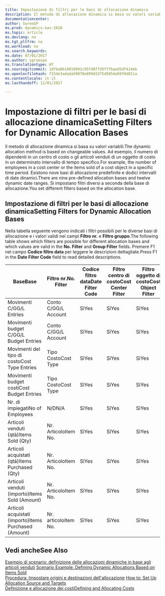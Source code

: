 ```yaml
---
title: Impostazione di filtri per le basi di allocazione dinamica
description: Il metodo di allocazione dinamica si basa su valori variabili. Ad esempio, il numero di dipendenti in un centro di costo o gli articoli venduti di un oggetto di costo in un determinato intervallo di tempo specifico. Esistono nove basi di allocazione predefinite e dodici intervalli di date dinamici. Si impostano filtri diversi a seconda della base di allocazione.
documentationcenter: 
author: SorenGP
ms.prod: dynamics-nav-2018
ms.topic: article
ms.devlang: na
ms.tgt_pltfrm: na
ms.workload: na
ms.search.keywords: 
ms.date: 07/01/2017
ms.author: sgroespe
ms.translationtype: HT
ms.sourcegitcommit: 1dfba8b14019991c95f40ffd5f7fbaed5df414eb
ms.openlocfilehash: f15de3adada59878e899d3375d5054e89f0d011a
ms.contentlocale: it-it
ms.lasthandoff: 12/01/2017

---
```

# <a name="setting-filters-for-dynamic-allocation-bases"></a><span data-ttu-id="b8eb2-106">Impostazione di filtri per le basi di allocazione dinamica</span><span class="sxs-lookup"><span data-stu-id="b8eb2-106">Setting Filters for Dynamic Allocation Bases</span></span>
<span data-ttu-id="b8eb2-107">Il metodo di allocazione dinamica si basa su valori variabili.</span><span class="sxs-lookup"><span data-stu-id="b8eb2-107">The dynamic allocation method is based on changeable values.</span></span> <span data-ttu-id="b8eb2-108">Ad esempio, il numero di dipendenti in un centro di costo o gli articoli venduti di un oggetto di costo in un determinato intervallo di tempo specifico.</span><span class="sxs-lookup"><span data-stu-id="b8eb2-108">For example, the number of employees in a cost center or the items sold of a cost object in a specific time period.</span></span> <span data-ttu-id="b8eb2-109">Esistono nove basi di allocazione predefinite e dodici intervalli di date dinamici.</span><span class="sxs-lookup"><span data-stu-id="b8eb2-109">There are nine pre-defined allocation bases and twelve dynamic date ranges.</span></span> <span data-ttu-id="b8eb2-110">Si impostano filtri diversi a seconda della base di allocazione.</span><span class="sxs-lookup"><span data-stu-id="b8eb2-110">You set different filters based on the allocation base.</span></span>  

## <a name="setting-filters-for-dynamic-allocation-bases"></a><span data-ttu-id="b8eb2-111">Impostazione di filtri per le basi di allocazione dinamica</span><span class="sxs-lookup"><span data-stu-id="b8eb2-111">Setting Filters for Dynamic Allocation Bases</span></span>  
 <span data-ttu-id="b8eb2-112">Nella tabella seguente vengono indicati i filtri possibili per le diverse basi di allocazione e i valori validi nei campi **Filtro nr.** e **Filtro gruppo**.</span><span class="sxs-lookup"><span data-stu-id="b8eb2-112">The following table shows which filters are possible for different allocation bases and which values are valid in the **No. Filter** and **Group Filter** fields.</span></span> <span data-ttu-id="b8eb2-113">Premere F1 nel campo **Codice filtro data** per leggere le descrizioni dettagliate.</span><span class="sxs-lookup"><span data-stu-id="b8eb2-113">Press F1 in the **Date Filter Code** field to read detailed descriptions.</span></span>  

|<span data-ttu-id="b8eb2-114">**Base**</span><span class="sxs-lookup"><span data-stu-id="b8eb2-114">**Base**</span></span>|<span data-ttu-id="b8eb2-115">**Filtro nr.**</span><span class="sxs-lookup"><span data-stu-id="b8eb2-115">**No. Filter**</span></span>|<span data-ttu-id="b8eb2-116">**Codice filtro data**</span><span class="sxs-lookup"><span data-stu-id="b8eb2-116">**Date Filter Code**</span></span>|<span data-ttu-id="b8eb2-117">**Filtro centro di costo**</span><span class="sxs-lookup"><span data-stu-id="b8eb2-117">**Cost Center Filter**</span></span>|<span data-ttu-id="b8eb2-118">**Filtro oggetto di costo**</span><span class="sxs-lookup"><span data-stu-id="b8eb2-118">**Cost Object Filter**</span></span>|<span data-ttu-id="b8eb2-119">**Filtro gruppo**</span><span class="sxs-lookup"><span data-stu-id="b8eb2-119">**Group Filter**</span></span>|  
|--------------|----------------------------------------|----------------------------------------------|------------------------------------------------|------------------------------------------------|------------------------------------------|  
|<span data-ttu-id="b8eb2-120">Movimenti C/G</span><span class="sxs-lookup"><span data-stu-id="b8eb2-120">G/L Entries</span></span>|<span data-ttu-id="b8eb2-121">Conto C/G</span><span class="sxs-lookup"><span data-stu-id="b8eb2-121">G/L Account</span></span>|<span data-ttu-id="b8eb2-122">Sì</span><span class="sxs-lookup"><span data-stu-id="b8eb2-122">Yes</span></span>|<span data-ttu-id="b8eb2-123">Sì</span><span class="sxs-lookup"><span data-stu-id="b8eb2-123">Yes</span></span>|<span data-ttu-id="b8eb2-124">Sì</span><span class="sxs-lookup"><span data-stu-id="b8eb2-124">Yes</span></span>|<span data-ttu-id="b8eb2-125">N/D</span><span class="sxs-lookup"><span data-stu-id="b8eb2-125">N/A</span></span>|  
|<span data-ttu-id="b8eb2-126">Movimenti budget C/G</span><span class="sxs-lookup"><span data-stu-id="b8eb2-126">G/L Budget Entries</span></span>|<span data-ttu-id="b8eb2-127">Conto C/G</span><span class="sxs-lookup"><span data-stu-id="b8eb2-127">G/L Account</span></span>|<span data-ttu-id="b8eb2-128">Sì</span><span class="sxs-lookup"><span data-stu-id="b8eb2-128">Yes</span></span>|<span data-ttu-id="b8eb2-129">Sì</span><span class="sxs-lookup"><span data-stu-id="b8eb2-129">Yes</span></span>|<span data-ttu-id="b8eb2-130">Sì</span><span class="sxs-lookup"><span data-stu-id="b8eb2-130">Yes</span></span>|<span data-ttu-id="b8eb2-131">Nome budget C/G</span><span class="sxs-lookup"><span data-stu-id="b8eb2-131">G/L Budget Name</span></span>|  
|<span data-ttu-id="b8eb2-132">Movimenti del tipo di costo</span><span class="sxs-lookup"><span data-stu-id="b8eb2-132">Cost Type Entries</span></span>|<span data-ttu-id="b8eb2-133">Tipo Costo</span><span class="sxs-lookup"><span data-stu-id="b8eb2-133">Cost Type</span></span>|<span data-ttu-id="b8eb2-134">Sì</span><span class="sxs-lookup"><span data-stu-id="b8eb2-134">Yes</span></span>|<span data-ttu-id="b8eb2-135">Sì</span><span class="sxs-lookup"><span data-stu-id="b8eb2-135">Yes</span></span>|<span data-ttu-id="b8eb2-136">Sì</span><span class="sxs-lookup"><span data-stu-id="b8eb2-136">Yes</span></span>|<span data-ttu-id="b8eb2-137">N/D</span><span class="sxs-lookup"><span data-stu-id="b8eb2-137">N/A</span></span>|  
|<span data-ttu-id="b8eb2-138">Movimenti budget costi</span><span class="sxs-lookup"><span data-stu-id="b8eb2-138">Cost Budget Entries</span></span>|<span data-ttu-id="b8eb2-139">Tipo Costo</span><span class="sxs-lookup"><span data-stu-id="b8eb2-139">Cost Type</span></span>|<span data-ttu-id="b8eb2-140">Sì</span><span class="sxs-lookup"><span data-stu-id="b8eb2-140">Yes</span></span>|<span data-ttu-id="b8eb2-141">Sì</span><span class="sxs-lookup"><span data-stu-id="b8eb2-141">Yes</span></span>|<span data-ttu-id="b8eb2-142">Sì</span><span class="sxs-lookup"><span data-stu-id="b8eb2-142">Yes</span></span>|<span data-ttu-id="b8eb2-143">Nome Budget</span><span class="sxs-lookup"><span data-stu-id="b8eb2-143">Budget Name</span></span>|  
|<span data-ttu-id="b8eb2-144">Nr. di impiegati</span><span class="sxs-lookup"><span data-stu-id="b8eb2-144">No of Employees</span></span>|<span data-ttu-id="b8eb2-145">N/D</span><span class="sxs-lookup"><span data-stu-id="b8eb2-145">N/A</span></span>|<span data-ttu-id="b8eb2-146">Sì</span><span class="sxs-lookup"><span data-stu-id="b8eb2-146">Yes</span></span>|<span data-ttu-id="b8eb2-147">Sì</span><span class="sxs-lookup"><span data-stu-id="b8eb2-147">Yes</span></span>|<span data-ttu-id="b8eb2-148">Sì</span><span class="sxs-lookup"><span data-stu-id="b8eb2-148">Yes</span></span>|<span data-ttu-id="b8eb2-149">N/D</span><span class="sxs-lookup"><span data-stu-id="b8eb2-149">N/A</span></span>|  
|<span data-ttu-id="b8eb2-150">Articoli venduti (qtà)</span><span class="sxs-lookup"><span data-stu-id="b8eb2-150">Items Sold (Qty)</span></span>|<span data-ttu-id="b8eb2-151">Nr. Articolo</span><span class="sxs-lookup"><span data-stu-id="b8eb2-151">Item No.</span></span>|<span data-ttu-id="b8eb2-152">Sì</span><span class="sxs-lookup"><span data-stu-id="b8eb2-152">Yes</span></span>|<span data-ttu-id="b8eb2-153">Sì</span><span class="sxs-lookup"><span data-stu-id="b8eb2-153">Yes</span></span>|<span data-ttu-id="b8eb2-154">Sì</span><span class="sxs-lookup"><span data-stu-id="b8eb2-154">Yes</span></span>|<span data-ttu-id="b8eb2-155">Cat. reg. magazzino</span><span class="sxs-lookup"><span data-stu-id="b8eb2-155">Inventory Posting Group</span></span>|  
|<span data-ttu-id="b8eb2-156">Articoli acquistati (qtà)</span><span class="sxs-lookup"><span data-stu-id="b8eb2-156">Items Purchased (Qty)</span></span>|<span data-ttu-id="b8eb2-157">Nr. Articolo</span><span class="sxs-lookup"><span data-stu-id="b8eb2-157">Item No.</span></span>|<span data-ttu-id="b8eb2-158">Sì</span><span class="sxs-lookup"><span data-stu-id="b8eb2-158">Yes</span></span>|<span data-ttu-id="b8eb2-159">Sì</span><span class="sxs-lookup"><span data-stu-id="b8eb2-159">Yes</span></span>|<span data-ttu-id="b8eb2-160">Sì</span><span class="sxs-lookup"><span data-stu-id="b8eb2-160">Yes</span></span>|<span data-ttu-id="b8eb2-161">Cat. reg. magazzino</span><span class="sxs-lookup"><span data-stu-id="b8eb2-161">Inventory Posting Group</span></span>|  
|<span data-ttu-id="b8eb2-162">Articoli venduti (importo)</span><span class="sxs-lookup"><span data-stu-id="b8eb2-162">Items Sold (Amount)</span></span>|<span data-ttu-id="b8eb2-163">Nr. Articolo</span><span class="sxs-lookup"><span data-stu-id="b8eb2-163">Item No.</span></span>|<span data-ttu-id="b8eb2-164">Sì</span><span class="sxs-lookup"><span data-stu-id="b8eb2-164">Yes</span></span>|<span data-ttu-id="b8eb2-165">Sì</span><span class="sxs-lookup"><span data-stu-id="b8eb2-165">Yes</span></span>|<span data-ttu-id="b8eb2-166">Sì</span><span class="sxs-lookup"><span data-stu-id="b8eb2-166">Yes</span></span>|<span data-ttu-id="b8eb2-167">Cat. reg. magazzino</span><span class="sxs-lookup"><span data-stu-id="b8eb2-167">Inventory Posting Group</span></span>|  
|<span data-ttu-id="b8eb2-168">Articoli acquistati (importo)</span><span class="sxs-lookup"><span data-stu-id="b8eb2-168">Items Purchased (Amount)</span></span>|<span data-ttu-id="b8eb2-169">Nr. articolo</span><span class="sxs-lookup"><span data-stu-id="b8eb2-169">Item No.</span></span>|<span data-ttu-id="b8eb2-170">Sì</span><span class="sxs-lookup"><span data-stu-id="b8eb2-170">Yes</span></span>|<span data-ttu-id="b8eb2-171">Sì</span><span class="sxs-lookup"><span data-stu-id="b8eb2-171">Yes</span></span>|<span data-ttu-id="b8eb2-172">Sì</span><span class="sxs-lookup"><span data-stu-id="b8eb2-172">Yes</span></span>|<span data-ttu-id="b8eb2-173">Cat. reg. magazzino</span><span class="sxs-lookup"><span data-stu-id="b8eb2-173">Inventory Posting Group</span></span>|  

## <a name="see-also"></a><span data-ttu-id="b8eb2-174">Vedi anche</span><span class="sxs-lookup"><span data-stu-id="b8eb2-174">See Also</span></span>  
 <span data-ttu-id="b8eb2-175">[Esempio di scenario: definizione delle allocazioni dinamiche in base agli articoli venduti](finance-scenario-example-defining-dynamic-allocations-based-on-items-sold.md) </span><span class="sxs-lookup"><span data-stu-id="b8eb2-175">[Scenario Example: Defining Dynamic Allocations Based on Items Sold](finance-scenario-example-defining-dynamic-allocations-based-on-items-sold.md) </span></span>  
 <span data-ttu-id="b8eb2-176">[Procedura: Impostare origini e destinazioni dell'allocazione](finance-how-to-set-up-allocation-source-and-targets.md) </span><span class="sxs-lookup"><span data-stu-id="b8eb2-176">[How to: Set Up Allocation Source and Targets](finance-how-to-set-up-allocation-source-and-targets.md) </span></span>  
 [<span data-ttu-id="b8eb2-177">Definizione e allocazione dei costi</span><span class="sxs-lookup"><span data-stu-id="b8eb2-177">Defining and Allocating Costs</span></span>](finance-define-and-allocate-costs.md)

